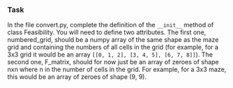 ### Task

In the file convert.py, complete the definition of the `__init__` method of class Feasibility.
You will need to define two attributes. The first one, numbered_grid, should be a numpy array of the same shape as the maze grid and
containing the numbers of all cells in the grid
(for example, for a 3x3 grid it would be an array `[[0, 1, 2], [3, 4, 5], [6, 7, 8]]`).
The second one, F_matrix, should for now just be an array of zeroes of shape nxn where n in the number of cells in the grid.
For example, for a 3x3 maze, this would be an array of zeroes of shape (9, 9).

